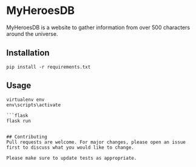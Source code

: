 # MyHeroesDB

MyHeroesDB is a website to gather information from over 500 characters around the universe.

## Installation

```Locate the folder
pip install -r requirements.txt
```

## Usage
```Create a virtual environment
virtualenv env
env\scripts\activate

```flask
flask run


## Contributing
Pull requests are welcome. For major changes, please open an issue first to discuss what you would like to change.

Please make sure to update tests as appropriate.
